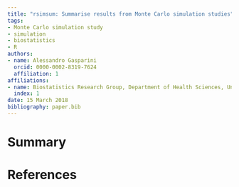 ```yaml
---
title: "rsimsum: Summarise results from Monte Carlo simulation studies"
tags:
- Monte Carlo simulation study
- simulation
- biostatistics
- R
authors:
- name: Alessandro Gasparini
  orcid: 0000-0002-8319-7624
  affiliation: 1
affiliations:
- name: Biostatistics Research Group, Department of Health Sciences, University of Leicester
  index: 1
date: 15 March 2018
bibliography: paper.bib
---
```


# Summary

# References

